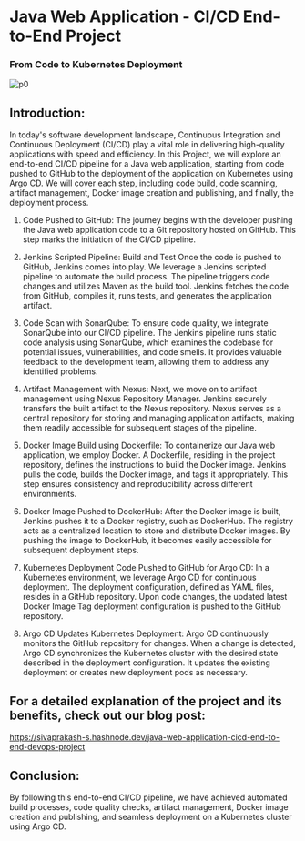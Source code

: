 # Java Web Application - CI/CD End-to-End Project 

### From Code to Kubernetes Deployment

![p0](https://github.com/Sivaprakash-pk/Java-Web-Application---CI-CD-End-to-End-Project/assets/118121843/e8e3cfae-cb90-4abe-a9b7-03f497a96c4b)


## Introduction:
In today's software development landscape, Continuous Integration and Continuous Deployment (CI/CD) play a vital role in delivering high-quality applications with speed and efficiency. In this Project, we will explore an end-to-end CI/CD pipeline for a Java web application, starting from code pushed to GitHub to the deployment of the application on Kubernetes using Argo CD. We will cover each step, including code build, code scanning, artifact management, Docker image creation and publishing, and finally, the deployment process.

1. Code Pushed to GitHub:
The journey begins with the developer pushing the Java web application code to a Git repository hosted on GitHub. This step marks the initiation of the CI/CD pipeline.

2. Jenkins Scripted Pipeline: Build and Test
Once the code is pushed to GitHub, Jenkins comes into play. We leverage a Jenkins scripted pipeline to automate the build process. The pipeline triggers code changes and utilizes Maven as the build tool. Jenkins fetches the code from GitHub, compiles it, runs tests, and generates the application artifact.

3. Code Scan with SonarQube:
To ensure code quality, we integrate SonarQube into our CI/CD pipeline. The Jenkins pipeline runs static code analysis using SonarQube, which examines the codebase for potential issues, vulnerabilities, and code smells. It provides valuable feedback to the development team, allowing them to address any identified problems.

4. Artifact Management with Nexus:
Next, we move on to artifact management using Nexus Repository Manager. Jenkins securely transfers the built artifact to the Nexus repository. Nexus serves as a central repository for storing and managing application artifacts, making them readily accessible for subsequent stages of the pipeline.

5. Docker Image Build using Dockerfile:
To containerize our Java web application, we employ Docker. A Dockerfile, residing in the project repository, defines the instructions to build the Docker image. Jenkins pulls the code, builds the Docker image, and tags it appropriately. This step ensures consistency and reproducibility across different environments.

6. Docker Image Pushed to DockerHub:
After the Docker image is built, Jenkins pushes it to a Docker registry, such as DockerHub. The registry acts as a centralized location to store and distribute Docker images. By pushing the image to DockerHub, it becomes easily accessible for subsequent deployment steps.

7. Kubernetes Deployment Code Pushed to GitHub for Argo CD:
In a Kubernetes environment, we leverage Argo CD for continuous deployment. The deployment configuration, defined as YAML files, resides in a GitHub repository. Upon code changes, the updated latest Docker Image Tag deployment configuration is pushed to the GitHub repository.

8. Argo CD Updates Kubernetes Deployment:
Argo CD continuously monitors the GitHub repository for changes. When a change is detected, Argo CD synchronizes the Kubernetes cluster with the desired state described in the deployment configuration. It updates the existing deployment or creates new deployment pods as necessary.

## For a detailed explanation of the project and its benefits, check out our blog post: 
https://sivaprakash-s.hashnode.dev/java-web-application-cicd-end-to-end-devops-project

## Conclusion:
By following this end-to-end CI/CD pipeline, we have achieved automated build processes, code quality checks, artifact management, Docker image creation and publishing, and seamless deployment on a Kubernetes cluster using Argo CD.

